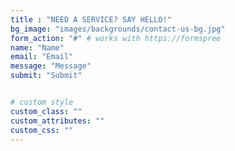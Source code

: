 ```yaml
---
title : "NEED A SERVICE? SAY HELLO!"
bg_image: "images/backgrounds/contact-us-bg.jpg"
form_action: "#" # works with https://formspree
name: "Name"
email: "Email"
message: "Message"
submit: "Submit"


# custom style
custom_class: ""
custom_attributes: ""
custom_css: ""
---
```

